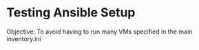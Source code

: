 # Testing Ansible Setup

Objective: To avoid having to run many VMs specified in the main inventory.ini

